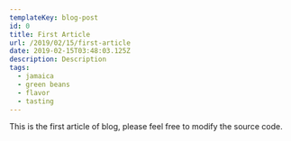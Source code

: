 ```yaml
---
templateKey: blog-post
id: 0
title: First Article
url: /2019/02/15/first-article
date: 2019-02-15T03:48:03.125Z
description: Description
tags:
  - jamaica
  - green beans
  - flavor
  - tasting
---
```


This is the first article of blog, please feel free to modify the source code.
